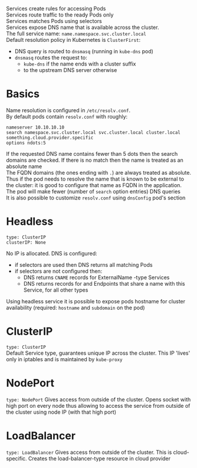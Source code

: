 Services create rules for accessing Pods  
Services route traffic to the ready Pods only  
Services matches Pods using selectors  
Services expose DNS name that is available across the cluster.  
The full service name: `name.namespace.svc.cluster.local`  
Default resolution policy in Kubernetes is `ClusterFirst`:
 - DNS query is routed to `dnsmasq` (running in `kube-dns` pod)
 - `dnsmasq` routes the request to:
    - `kube-dns` if the name ends with a cluster suffix 
    - to the upstream DNS server otherwise

# Basics
Name resolution is configured in `/etc/resolv.conf`.  
By default pods contain `resolv.conf` with roughly:
```
nameserver 10.10.10.10
search namespace.svc.cluster.local svc.cluster.local cluster.local something.cloud.provider.specific
options ndots:5
```
If the requested DNS name contains fewer than 5 dots then the search domains are checked. 
If there is no match then the name is treated as an absolute name  
The FQDN domains (the ones ending with `.`) are always treated as absolute.
Thus if the pod needs to resolve the name that is known to be external to the cluster: it is good to configure that name as FQDN in the application.
The pod will make fewer (number of `search` option entries) DNS queries  
It is also possible to customize `resolv.conf` using `dnsConfig` pod's section

# Headless
```
type: ClusterIP
clusterIP: None
```
No IP is allocated. DNS is configured:
- if selectors are used then DNS returns all matching Pods
- if selectors are not configured then:
   - DNS returns `CNAME` records for ExternalName -type Services
   - DNS returns records for and Endpoints that share a name with this Service, for all other types

Using headless service it is possible to expose pods hostname for cluster availability (required: `hostname` and `subdomain` on the pod)
   
# ClusterIP
`type: ClusterIP`  
Default Service type, guarantees unique IP across the cluster. This IP 'lives' only in iptables and is maintained by `kube-proxy`

# NodePort
`type: NodePort`
Gives access from outside of the cluster. Opens socket with high port on every node thus allowing to access the service 
from outside of the cluster using node IP (with that high port)

# LoadBalancer
`type: LoadBalancer`
Gives access from outside of the cluster. This is cloud-specific. Creates the load-balancer-type resource in cloud provider

